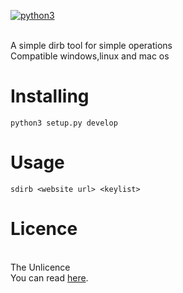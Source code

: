 [![python3](https://img.shields.io/badge/Python-3-blue.svg)](http://www.python.org/download/)

<br>A simple dirb tool for simple operations</br>
Compatible windows,linux and mac os

# Installing

```
python3 setup.py develop
```

# Usage

```
sdirb <website url> <keylist>
```

# Licence 
<br>The Unlicence</br>
You can read [here](https://github.com/ibrakap/simple_dirb/blob/master/LICENSE).
